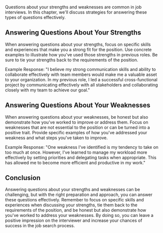
Questions about your strengths and weaknesses are common in job interviews. In this chapter, we'll discuss strategies for answering these types of questions effectively.

Answering Questions About Your Strengths
----------------------------------------

When answering questions about your strengths, focus on specific skills and experiences that make you a strong fit for the position. Use concrete examples to illustrate how you've used those strengths in previous roles. Be sure to tie your strengths back to the requirements of the position.

Example Response: "I believe my strong communication skills and ability to collaborate effectively with team members would make me a valuable asset to your organization. In my previous role, I led a successful cross-functional project by communicating effectively with all stakeholders and collaborating closely with my team to achieve our goal."

Answering Questions About Your Weaknesses
-----------------------------------------

When answering questions about your weaknesses, be honest but also demonstrate how you've worked to improve or address them. Focus on weaknesses that are not essential to the position or can be turned into a positive trait. Provide specific examples of how you've addressed your weakness and what steps you've taken to improve.

Example Response: "One weakness I've identified is my tendency to take on too much at once. However, I've learned to manage my workload more effectively by setting priorities and delegating tasks when appropriate. This has allowed me to become more efficient and productive in my work."

Conclusion
----------

Answering questions about your strengths and weaknesses can be challenging, but with the right preparation and approach, you can answer these questions effectively. Remember to focus on specific skills and experiences when discussing your strengths, tie them back to the requirements of the position, and be honest but also demonstrate how you've worked to address your weaknesses. By doing so, you can leave a positive impression on the interviewer and increase your chances of success in the job search process.
